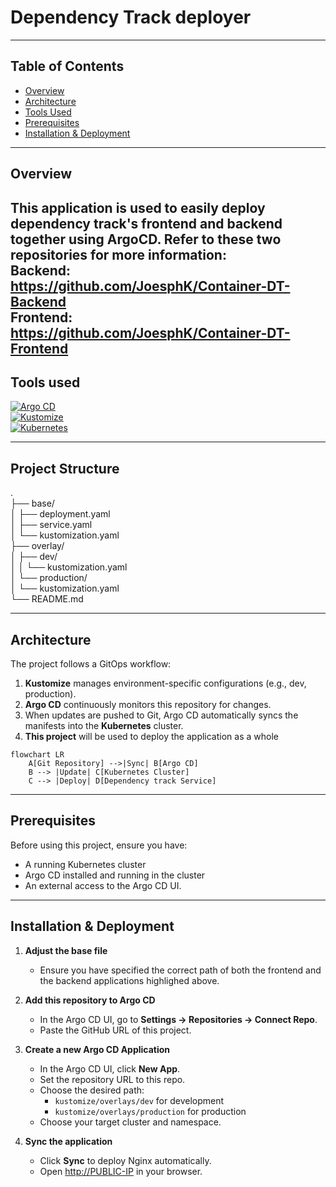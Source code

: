 # Dependency Track deployer  

---

## Table of Contents
- [Overview](#overview)
- [Architecture](#architecture)
- [Tools Used](#tools-used)
- [Prerequisites](#prerequisites)
- [Installation & Deployment](#installation--deployment)
 

---

## Overview

This application is used to easily deploy dependency track's frontend and backend together using ArgoCD. Refer to these two repositories for more information:  
Backend: https://github.com/JoesphK/Container-DT-Backend  
Frontend: https://github.com/JoesphK/Container-DT-Frontend  
---

  
## Tools used

[![Argo CD](https://img.shields.io/badge/Argo%20CD-ef7b4d?logo=argo&logoColor=white)](https://argoproj.github.io/cd/)  
[![Kustomize](https://img.shields.io/badge/Kustomize-326ce5?logo=kubernetes&logoColor=white)](https://kustomize.io/)  
[![Kubernetes](https://img.shields.io/badge/Kubernetes-326ce5?logo=kubernetes&logoColor=white)](https://kubernetes.io/)  


---  

## Project Structure
.  
├── base/  
│   ├── deployment.yaml  
│   ├── service.yaml  
│   └── kustomization.yaml  
├── overlay/  
│   ├── dev/  
│   │   └── kustomization.yaml  
│   └── production/  
│       └── kustomization.yaml  
└── README.md  


---  

## Architecture

The project follows a GitOps workflow:

1. **Kustomize** manages environment-specific configurations (e.g., dev, production).  
2. **Argo CD** continuously monitors this repository for changes.  
3. When updates are pushed to Git, Argo CD automatically syncs the manifests into the **Kubernetes** cluster.  
4. **This project** will be used to deploy the application as a whole

```mermaid
flowchart LR
    A[Git Repository] -->|Sync| B[Argo CD]
    B --> |Update| C[Kubernetes Cluster]
    C --> |Deploy| D[Dependency track Service]
```

---  

## Prerequisites

Before using this project, ensure you have:

- A running Kubernetes cluster  
- Argo CD installed and running in the cluster  
- An external access to the Argo CD UI. 

---

## Installation & Deployment  
1. **Adjust the base file**
   - Ensure you have specified the correct path of both the frontend and the backend applications highlighed above.  
    
2. **Add this repository to Argo CD**  
   - In the Argo CD UI, go to **Settings → Repositories → Connect Repo**.
   - Paste the GitHub URL of this project.

3. **Create a new Argo CD Application**
   - In the Argo CD UI, click **New App**.
   - Set the repository URL to this repo.
   - Choose the desired path:
     - `kustomize/overlays/dev` for development
     - `kustomize/overlays/production` for production
   - Choose your target cluster and namespace.

4. **Sync the application**
   - Click **Sync** to deploy Nginx automatically.
   - Open [http://PUBLIC-IP](http://PUBLIC-IP) in your browser.
